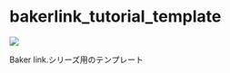 # bakerlink_tutorial_template

<a href="https://www.buymeacoffee.com/Bakerlink.Lab"><img src="https://img.buymeacoffee.com/button-api/?text=Buy me a coffee&emoji=🍵&slug=Bakerlink.Lab&button_colour=FFDD00&font_colour=000000&font_family=Lato&outline_colour=000000&coffee_colour=ffffff" /></a>

Baker link.シリーズ用のテンプレート
